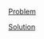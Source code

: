 [Problem](https://leetcode.com/problems/unique-paths)

[Solution](https://leetcode.com/problems/unique-paths/solutions/3255128/62-unique-paths-simple-solution)
